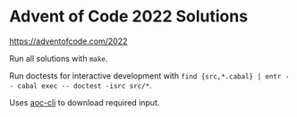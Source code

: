 # Advent of Code 2022 Solutions

https://adventofcode.com/2022

Run all solutions with `make`.

Run doctests for interactive development with `find {src,*.cabal} | entr -- cabal exec -- doctest -isrc src/*`.

Uses [aoc-cli](https://github.com/scarvalhojr/aoc-cli#aoc-cli) to download required input.
